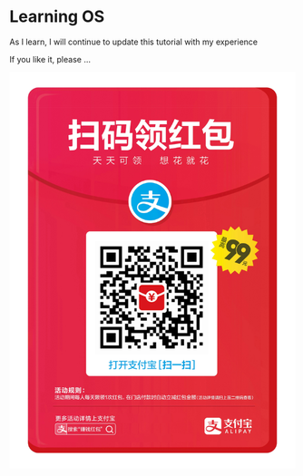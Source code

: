
# Learning OS

As I learn, I will continue to update this tutorial with my experience

If you like it, please ...

![](./Pictures/Alipay_Red.jpg)